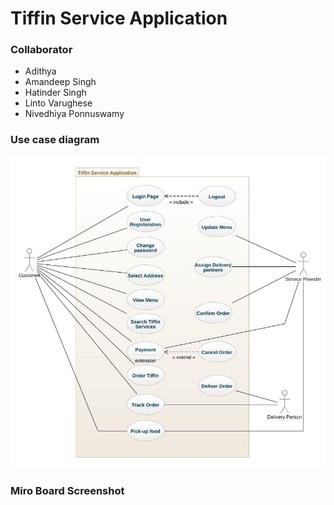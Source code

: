 # Tiffin Service Application

### Collaborator
- Adithya
- Amandeep Singh
- Hatinder Singh
- Linto Varughese
- Nivedhiya Ponnuswamy


### Use case diagram
![Use case diagram](images/use-case.jpeg)


### Miro Board Screenshot
